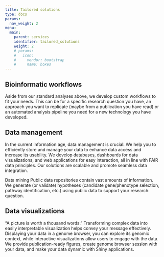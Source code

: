 ```yaml
---
title: Tailored solutions
type: docs
params:
  nav_weight: 2
menu:
  main:
    parent: services
    identifier: tailored_solutions
    weight: 2
    # params:
    #   icon:
    #     vendor: bootstrap
    #     name: boxes
---
```


## Bioinformatic workflows

Aside from our standard analyses above, we develop custom workflows to fit your needs. This can be for a specific research question you have, an approach you want to replicate (maybe from a publication you have read) or an automated analysis pipeline you need for a new technology you have developed.

## Data management

In the current information age, data management is crucial. We help you to efficiently store and manage your data to enhance data access and increase its usability. We develop databases, dashboards for data visualizations, and web applications for easy interaction, all in line with FAIR data principles. Our solutions are scalable and promote seamless data integration.

Data mining Public data repositories contain vast amounts of information. We generate (or validate) hypotheses (candidate gene/phenotype selection, pathway identification, etc.) using public data to support your research question.

## Data visualizations

“A picture is worth a thousand words.” Transforming complex data into easily interpretable visualization helps convey your message effectively. Displaying your data in a genome browser, you can explore its genomic context, while interactive visualizations allow users to engage with the data. We provide publication-ready figures, create genome browser session with your data, and make your data dynamic with Shiny applications.